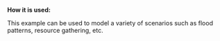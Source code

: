 **How it is used:**

This example can be used to model a variety of scenarios such as flood patterns, resource gathering, etc.
